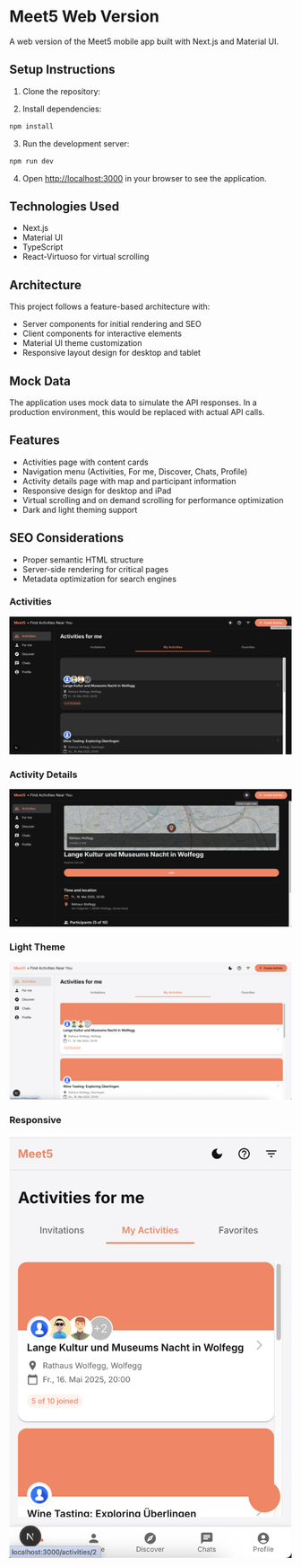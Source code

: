 # Meet5 Web Version

A web version of the Meet5 mobile app built with Next.js and Material UI.

## Setup Instructions

1. Clone the repository:

2. Install dependencies:

```bash
npm install
```

3. Run the development server:

```bash
npm run dev
```

4. Open [http://localhost:3000](http://localhost:3000) in your browser to see the application.

## Technologies Used

- Next.js
- Material UI
- TypeScript
- React-Virtuoso for virtual scrolling

## Architecture

This project follows a feature-based architecture with:

- Server components for initial rendering and SEO
- Client components for interactive elements
- Material UI theme customization
- Responsive layout design for desktop and tablet

## Mock Data

The application uses mock data to simulate the API responses. In a production environment, this would be replaced with actual API calls.

## Features

- Activities page with content cards
- Navigation menu (Activities, For me, Discover, Chats, Profile)
- Activity details page with map and participant information
- Responsive design for desktop and iPad
- Virtual scrolling and on demand scrolling for performance optimization
- Dark and light theming support

## SEO Considerations

- Proper semantic HTML structure
- Server-side rendering for critical pages
- Metadata optimization for search engines

### Activities

![Activities](./docs/dark-1.png)

### Activity Details

![Activity Details](./docs/dark-2.png)

### Light Theme

![Light Theme](./docs/light-1.png)

### Responsive

![Responsive](./docs/light-mobile.png)
